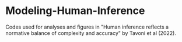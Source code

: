 # Modeling-Human-Inference
Codes used for analyses and figures in "Human inference reflects a normative balance of complexity and accuracy" by Tavoni et al (2022).
